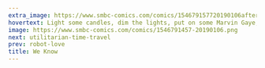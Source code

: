 ```yaml
---
extra_image: https://www.smbc-comics.com/comics/154679157720190106after.png
hovertext: Light some candles, dim the lights, put on some Marvin Gaye, and pull up Lazard's Levelized Cost of Energy and Levelized Cost of Storage 2018.
image: https://www.smbc-comics.com/comics/1546791457-20190106.png
next: utilitarian-time-travel
prev: robot-love
title: We Know
---
```

